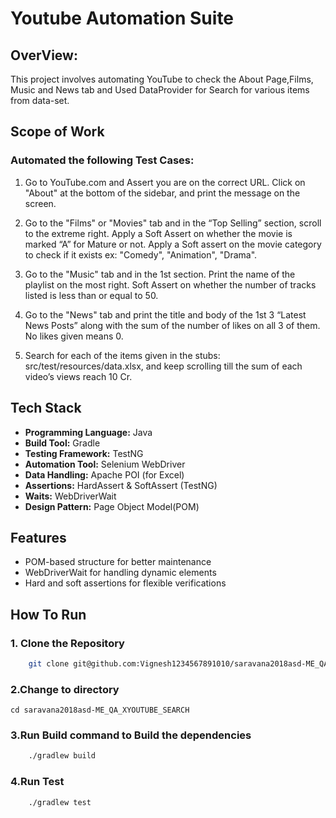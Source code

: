 # Youtube Automation Suite

## OverView:
This project involves automating YouTube to check the About Page,Films, Music and News tab and Used DataProvider for Search for various items from data-set.

## Scope of Work

### Automated the following Test Cases:

1. Go to YouTube.com and Assert you are on the correct URL. Click on "About" at the bottom of the sidebar, and print the message on the screen.

2. Go to the "Films" or "Movies" tab and in the “Top Selling” section, scroll to the extreme right. Apply a Soft Assert on whether the movie is marked “A” for Mature or not. Apply a Soft assert on the movie category to check if it exists ex: "Comedy", "Animation", "Drama".

3. Go to the "Music" tab and in the 1st section. Print the name of the playlist on the most right. Soft Assert on whether the number of tracks listed is less than or equal to 50.

4. Go to the "News" tab and print the title and body of the 1st 3 “Latest News Posts” along with the sum of the number of likes on all 3 of them. No likes given means 0.

5. Search for each of the items given in the stubs: src/test/resources/data.xlsx, and keep scrolling till the sum of each video’s views reach 10 Cr.

## Tech Stack
- **Programming Language:** Java
- **Build Tool:** Gradle
- **Testing Framework:** TestNG
- **Automation Tool:** Selenium WebDriver
- **Data Handling:** Apache POI (for Excel)
- **Assertions:** HardAssert & SoftAssert (TestNG)
- **Waits:** WebDriverWait
- **Design Pattern:** Page Object Model(POM)

## Features
- POM-based structure for better maintenance
- WebDriverWait for handling dynamic elements
- Hard and soft assertions for flexible verifications

## How To Run

### 1. Clone the Repository
```bash
    git clone git@github.com:Vignesh1234567891010/saravana2018asd-ME_QA_XYOUTUBE_SEARCH.git
```

### 2.Change to directory
    cd saravana2018asd-ME_QA_XYOUTUBE_SEARCH

### 3.Run Build command to Build the dependencies
```bash
    ./gradlew build   
   ```

### 4.Run Test
```bash
    ./gradlew test
```
